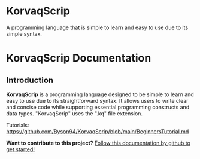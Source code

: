 # KorvaqScrip
A programming language that is simple to learn and easy to use due to its simple syntax.

# KorvaqScrip Documentation

## Introduction
**KorvaqScrip** is a programming language designed to be simple to learn and easy to use due to its straightforward syntax. It allows users to write clear and concise code while supporting essential programming constructs and data types. "KorvaqScrip" uses the ".kq" file extension.

Tutorials: https://github.com/Byson94/KorvaqScrip/blob/main/BeginnersTutorial.md

**Want to contribute to this project?**
[Follow this documentation by github to get started!](https://docs.github.com/en/get-started/exploring-projects-on-github/contributing-to-a-project)